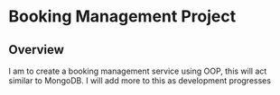 Booking Management Project
===
Overview
---
I am to create a booking management service using OOP, this will act similar to MongoDB.
I will add more to this as development progresses
